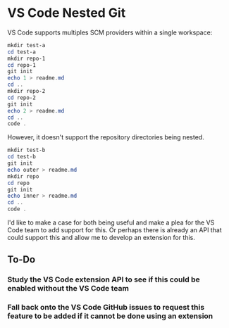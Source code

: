 # VS Code Nested Git

VS Code supports multiples SCM providers within a single workspace:

```powershell
mkdir test-a
cd test-a
mkdir repo-1
cd repo-1
git init
echo 1 > readme.md
cd ..
mkdir repo-2
cd repo-2
git init
echo 2 > readme.md
cd ..
code .
```

However, it doesn't support the repository directories being nested.

```powershell
mkdir test-b
cd test-b
git init
echo outer > readme.md
mkdir repo
cd repo
git init
echo inner > readme.md
cd ..
code .
```

I'd like to make a case for both being useful and make a plea for the VS Code team to add support for this.
Or perhaps there is already an API that could support this and allow me to develop an extension for this.

## To-Do

### Study the VS Code extension API to see if this could be enabled without the VS Code team

### Fall back onto the VS Code GitHub issues to request this feature to be added if it cannot be done using an extension
